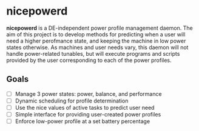 # nicepowerd
**nicepowerd** is a DE-independent power profile management daemon. The aim of this project is to develop methods for predicting when a user will need a higher perofmance state, and keeping the machine in low power states otherwise. As machines and user needs vary, this daemon will not handle power-related tunables, but will execute programs and scripts provided by the user corresponding to each of the power profiles.

## Goals
- [ ] Manage 3 power states: power, balance, and performance
- [ ] Dynamic scheduling for profile determination
- [ ] Use the nice values of active tasks to predict user need
- [ ] Simple interface for providing user-created power profiles
- [ ] Enforce low-power profile at a set battery percentage
